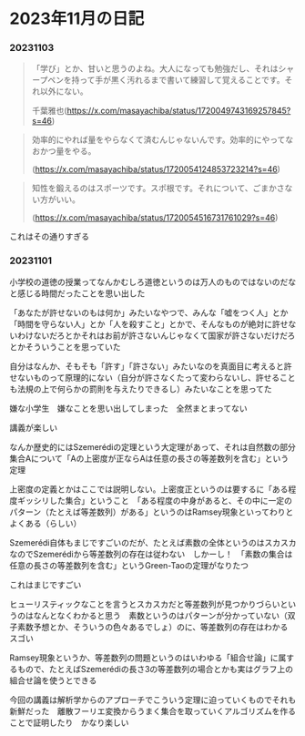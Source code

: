# 2023年11月の日記

### 20231103
> 「学び」とか、甘いと思うのよね。大人になっても勉強だし、それはシャープペンを持って手が黒く汚れるまで書いて練習して覚えることです。それ以外にない。
> 
> 千葉雅也(https://x.com/masayachiba/status/1720049743169257845?s=46)

> 効率的にやれば量をやらなくて済むんじゃないんです。効率的にやってなおかつ量をやる。
> 
> (https://x.com/masayachiba/status/1720054124853723214?s=46)

> 知性を鍛えるのはスポーツです。スポ根です。それについて、ごまかさない方がいい。
> 
> (https://x.com/masayachiba/status/1720054516731761029?s=46)

これはその通りすぎる

### 20231101

小学校の道徳の授業ってなんかむしろ道徳というのは万人のものではないのだなと感じる時間だったことを思い出した

「あなたが許せないのもは何か」みたいなやつで、みんな「嘘をつく人」とか「時間を守らない人」とか「人を殺すこと」とかで、そんなものが絶対に許せないわけないだろとかそれはお前が許さないんじゃなくて国家が許さないだけだろとかそういうことを思っていた

自分はなんか、そもそも「許す」「許さない」みたいなのを真面目に考えると許せないものって原理的にない（自分が許さなくたって変わらないし、許せることも法規の上で何らかの罰則を与えたりできるし）みたいなことを思ってた

嫌な小学生　嫌なことを思い出してしまった　全然まとまってない

講義が楽しい　

なんか歴史的にはSzemerédiの定理という大定理があって、それは自然数の部分集合Aについて「Aの上密度が正ならAは任意の長さの等差数列を含む」という定理

上密度の定義とかはここでは説明しない。上密度正というのは要するに「ある程度ギッシリした集合」ということ　「ある程度の中身があると、その中に一定のパターン（たとえば等差数列）がある」というのはRamsey現象といってわりとよくある（らしい）

Szemerédi自体もまじですごいのだが、たとえば素数の全体というのはスカスカなのでSzemerédiから等差数列の存在は従わない　しかーし！　「素数の集合は任意の長さの等差数列を含む」というGreen-Taoの定理がなりたつ

これはまじですごい

ヒューリスティックなことを言うとスカスカだと等差数列が見つかりづらいというのはなんとなくわかると思う　素数というのはパターンが分かっていない（双子素数予想とか、そういうの色々あるでしょ）のに、等差数列の存在はわかる　スゴい

Ramsey現象というか、等差数列の問題というのはいわゆる「組合せ論」に属するもので、たとえばSzemerédiの長さ3の等差数列の場合とかも実はグラフ上の組合せ論を使うとできる

今回の講義は解析学からのアプローチでこういう定理に迫っていくものでそれも新鮮だった　離散フーリエ変換からうまく集合を取っていくアルゴリズムを作ることで証明したり　かなり楽しい